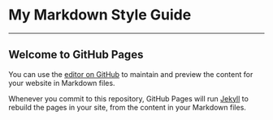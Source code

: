 # My Markdown Style Guide
---

## Welcome to GitHub Pages

You can use the [editor on GitHub](https://github.com/yannche/yannche.github.io/edit/master/README.md) to maintain and preview the content for your website in Markdown files.

Whenever you commit to this repository, GitHub Pages will run [Jekyll](https://jekyllrb.com/) to rebuild the pages in your site, from the content in your Markdown files.

